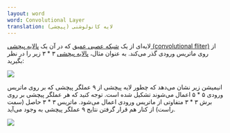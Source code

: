 ```yaml
---
layout: word
word: Convolutional Layer
translation: لایه کانولوشنی (پیچشی)
---
```


لایه‌ای از یک [شبکه عصبی عمیق](/D/deep_model) که در آن یک [پالایه پیچشی (convolutional fliter)](/C/convolutional_filter) از روی ماتریس ورودی گذر می‌کند. به عنوان مثال، [پالایه پیچشی](/C/convolutional_filter) ۳ \* ۳ زیر را در نظر بگیرید:

![](/assets/img/convolutionalfilter33.svg)

انیمیشن زیر نشان می‌دهد که چطور لایه پیچشی از ۹ عملگر پیچشی که بر روی ماتریس ورودی ۵ \* ۵ اعمال می‌شوند تشکیل شده است. توجه کنید که هر عملگر پیچشی بر روی برش ۳ \* ۳ متفاوتی از ماتریس ورودی اعمال می‌شود. ماتریس ۳ \* ۳ حاصل (سمت راست) از کنار هم قرار گرفتن نتایج ۹ عملگر پیچشی به وجود می‌آید.

![](/assets/img/animatedconvolution.gif)
